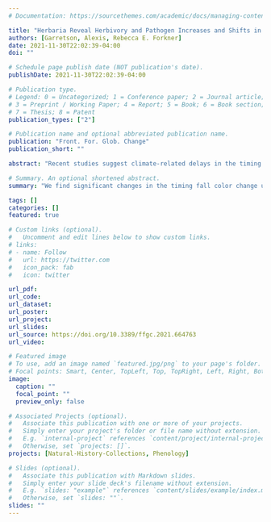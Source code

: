 ```yaml
---
# Documentation: https://sourcethemes.com/academic/docs/managing-content/

title: "Herbaria Reveal Herbivory and Pathogen Increases and Shifts in Senescence for Northeastern United States Maples Over 150 Years"
authors: [Garretson, Alexis, Rebecca E. Forkner]
date: 2021-11-30T22:02:39-04:00
doi: ""

# Schedule page publish date (NOT publication's date).
publishDate: 2021-11-30T22:02:39-04:00

# Publication type.
# Legend: 0 = Uncategorized; 1 = Conference paper; 2 = Journal article;
# 3 = Preprint / Working Paper; 4 = Report; 5 = Book; 6 = Book section;
# 7 = Thesis; 8 = Patent
publication_types: ["2"]

# Publication name and optional abbreviated publication name.
publication: "Front. For. Glob. Change"
publication_short: ""

abstract: "Recent studies suggest climate-related delays in the timing of leaf coloration and abscission in maple trees but lack baseline data prior to the late 20th century. To better understand how autumn foliar phenology and late-season damage risks have changed for this genus over the past century, we evaluated 2,972 digitized herbaria specimens of red and sugar maple collected between 1826 and 2016 for the presence of leaves, autumn leaf coloration, and pathogen or herbivore damage. We found that the onset (first appearance) of colored leaves has shifted 0.26 days later each year, leading to a delay of more than a month in autumn phenology since 1880. We find that these shifts are related to precipitation regimes in both the fall and summer seasons and that more severe droughts are associated with higher probabilities of colored leaves. Moreover, we found that the probability of both herbivory and pathogen damage has increased significantly over the study period. In particular, we find a strong association between increasing summer drought conditions and increased probability of herbivory. Furthermore, the presence of foliar damage increased the probability of leaf coloration on herbaria specimens. However, the end-of-season abscission date (last appearance of leaves) was strongly associated with herbivory and climate in a contrary direction: Increasing yearly drought, higher fall temperatures, and the presence of herbivory were associated with earlier abscission. In fact, the last leaf dates for specimens with herbivory were nearly 2 weeks earlier than specimens without herbivore damage. Our study documents significant changes in maple senescence over the last 150 years and suggests that incorporating herbivory into models may improve our ability to predict forest responses to climate shifts."

# Summary. An optional shortened abstract.
summary: "We find significant changes in the timing fall color change using herbarium specimens"

tags: []
categories: []
featured: true

# Custom links (optional).
#   Uncomment and edit lines below to show custom links.
# links:
# - name: Follow
#   url: https://twitter.com
#   icon_pack: fab
#   icon: twitter

url_pdf: 
url_code:
url_dataset:
url_poster:
url_project:
url_slides: 
url_source: https://doi.org/10.3389/ffgc.2021.664763
url_video:

# Featured image
# To use, add an image named `featured.jpg/png` to your page's folder. 
# Focal points: Smart, Center, TopLeft, Top, TopRight, Left, Right, BottomLeft, Bottom, BottomRight.
image:
  caption: ""
  focal_point: ""
  preview_only: false

# Associated Projects (optional).
#   Associate this publication with one or more of your projects.
#   Simply enter your project's folder or file name without extension.
#   E.g. `internal-project` references `content/project/internal-project/index.md`.
#   Otherwise, set `projects: []`.
projects: [Natural-History-Collections, Phenology]

# Slides (optional).
#   Associate this publication with Markdown slides.
#   Simply enter your slide deck's filename without extension.
#   E.g. `slides: "example"` references `content/slides/example/index.md`.
#   Otherwise, set `slides: ""`.
slides: ""
---
```

